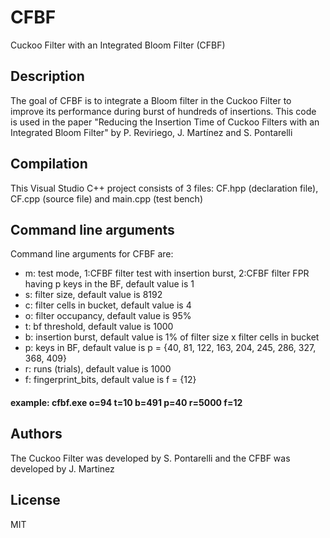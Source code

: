 # CFBF
Cuckoo Filter with an Integrated Bloom Filter (CFBF)

## Description

The goal of CFBF is to integrate a Bloom filter in the Cuckoo Filter to improve its performance during burst of hundreds of insertions. This code is used in the paper "Reducing the Insertion Time of Cuckoo Filters with an Integrated Bloom Filter" by P. Reviriego, J. Martínez and S. Pontarelli

## Compilation

This Visual Studio C++ project consists of 3 files: CF.hpp (declaration file), CF.cpp (source file) and main.cpp (test bench)

## Command line arguments

Command line arguments for CFBF are:

- m: test mode, 1:CFBF filter test with insertion burst, 2:CFBF filter FPR having p keys in the BF, default value is 1
- s: filter size, default value is 8192
- c: filter cells in bucket, default value is 4
- o: filter occupancy, default value is 95%
- t: bf threshold, default value is 1000
- b: insertion burst, default value is 1% of filter size x filter cells in bucket
- p: keys in BF, default value is p = {40, 81, 122, 163, 204, 245, 286, 327, 368, 409}
- r: runs (trials), default value is 1000
- f: fingerprint_bits, default value is f = {12}

#### example: cfbf.exe o=94 t=10 b=491 p=40 r=5000 f=12

## Authors

The Cuckoo Filter was developed by S. Pontarelli and the CFBF was developed by J. Martinez

## License

MIT
